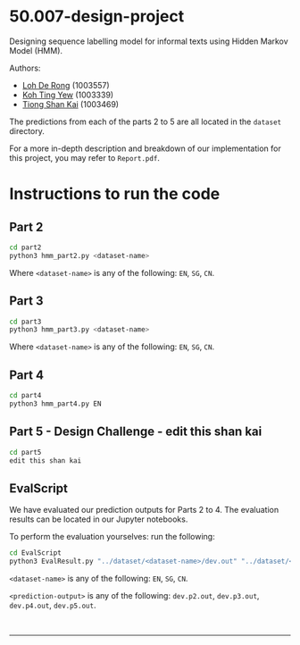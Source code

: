 # 50.007-design-project

Designing sequence labelling model for informal texts using Hidden Markov Model (HMM).

Authors:

- [Loh De Rong](https://github.com/derong97) (1003557)
- [Koh Ting Yew](https://github.com/ktingyew) (1003339)
- [Tiong Shan Kai](https://github.com/shankaikai) (1003469)



The predictions from each of the parts 2 to 5 are all located in the `dataset` directory. 

For a more in-depth description and breakdown of our implementation for this project, you may refer to `Report.pdf`.

# Instructions to run the code



## Part 2

```bash
cd part2
python3 hmm_part2.py <dataset-name>
```

Where `<dataset-name>` is any of the following: `EN`, `SG`, `CN`. 

## Part 3

```bash
cd part3
python3 hmm_part3.py <dataset-name>
```

Where `<dataset-name>` is any of the following: `EN`, `SG`, `CN`. 

## Part 4

```bash
cd part4
python3 hmm_part4.py EN
```

## Part 5 - Design Challenge - edit this shan kai

```bash
cd part5
edit this shan kai
```

## EvalScript

We have evaluated our prediction outputs for Parts 2 to 4. The evaluation results can be located in our Jupyter notebooks. 

To perform the evaluation yourselves: run the following:

```bash
cd EvalScript
python3 EvalResult.py "../dataset/<dataset-name>/dev.out" "../dataset/<dataset-name>/<prediction-output>"
```

`<dataset-name>` is any of the following: `EN`, `SG`, `CN`. 

`<prediction-output>` is any of the following: `dev.p2.out`, `dev.p3.out`, `dev.p4.out`, `dev.p5.out`.

<br>

<hr>






